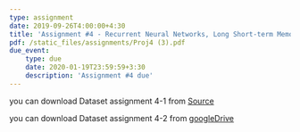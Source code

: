 ```yaml
---
type: assignment
date: 2019-09-26T4:00:00+4:30
title: 'Assignment #4 - Recurrent Neural Networks, Long Short-term Memory, Gated Recurrent Unit'
pdf: /static_files/assignments/Proj4 (3).pdf
due_event: 
    type: due
    date: 2020-01-19T23:59:59+3:30
    description: 'Assignment #4 due'
---
```

you can download Dataset assignment 4-1 from [Source](http://www.rapdataset.com/)

you can download Dataset assignment 4-2 from [googleDrive](https://drive.google.com/drive/folders/1WEn2cY9VDfBgFLZgaXqOsvvqX6gY4LMr?usp=sharing)
